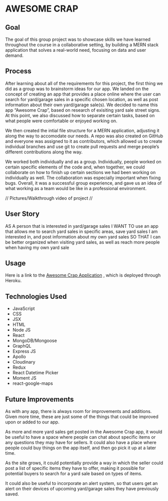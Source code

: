 # AWESOME CRAP

## Goal

The goal of this group project was to showcase skills we have learned throughout the course in a collaborative setting, by building a MERN stack application that solves a real-world need, focusing on data and user demand.

## Process

After learning about all of the requirements for this project, the first thing we did as a group was to brainstorm ideas for our app. We landed on the concept of creating an app that provides a place online where the user can search for yard/garage sales in a specific chosen location, as well as post information about their own yard/garage sale(s). We decided to name this app “Awesome Crap”, based on research of exisiting yard sale street signs. At this point, we also discussed how to separate certain tasks, based on what people were comfortable or enjoyed working on. 

We then created the intial file structure for a MERN application, adjusting it along the way to accomodate our needs. A repo was also created on GitHub and everyone was assigned to it as contributors, which allowed us to create individual branches and use git to create pull requests and merge people’s different contributions along the way.  

We worked both individually and as a group. Individually, people worked on certain specific elements of the code and, when together, we could collaborate on how to finish up certain sections we had been working on individually as well. The collaboration was especially important when fixing bugs. Overall, it was a successful group experience, and gave us an idea of what working as a team would be like in a professional environment.  

// Pictures/Walkthrough video of project //

## User Story

AS A person that is interested in yard/garage sales
I WANT TO use an app that allows me to search yard sales in specific areas, save yard sales I am interested in, and post information about my own yard sales
SO THAT I can be better organized when visiting yard sales, as well as reach more people when having my own yard sale

## Usage

Here is a link to the [Awesome Crap Application]() , which is deployed through Heroku.

## Technologies Used

- JavaScript
- CSS
- JSX
- HTML
- Node JS
- React
- MongoDB/Mongoose
- GraphQL
- Express JS
- Apollo
- Cloudinary
- Redux
- React Datetime Picker
- Moment JS
- react-google-maps

## Future Improvements

As with any app, there is always room for improvements and additions. Given more time, these are just some of the things that could be improved upon or added to our app.  

As more and more yard sales get posted in the Awesome Crap app, it would be useful to have a space where people can chat about specific items or any questions they may have for sellers. It could also have a place where people could buy things on the app itself, and then go pick it up at a later time.  

As the site grows, it could potentially provide a way in which the seller could post a list of specific items they have to offer, making it possible for potential buyers to search for a yard sale based on types of items.  

It could also be useful to incorporate an alert system, so that users get an alert on their devices of upcoming yard/garage sales they have previously saved.  

